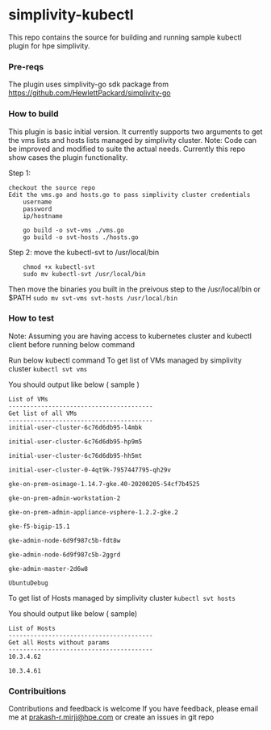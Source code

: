# simplivity-kubectl

This repo contains the source for building and running sample kubectl plugin for hpe simplivity.


### Pre-reqs

The plugin uses simplivity-go sdk package from https://github.com/HewlettPackard/simplivity-go


### How to build
This plugin is basic initial version. It currently supports two arguments to get the vms lists and hosts lists managed by simplivity cluster.
Note: Code can be improved and modified to suite the actual needs. Currently this repo show cases the plugin functionality.

Step 1:

    checkout the source repo
    Edit the vms.go and hosts.go to pass simplivity cluster credentials
        username
        password
        ip/hostname

```cd simplivity-kubectl
    go build -o svt-vms ./vms.go
    go build -o svt-hosts ./hosts.go
```

Step 2:
move the kubectl-svt to /usr/local/bin

```
    chmod +x kubectl-svt
    sudo mv kubectl-svt /usr/local/bin
```

Then move the binaries you built in the preivous step to the /usr/local/bin or $PATH
    ```
    sudo mv svt-vms svt-hosts /usr/local/bin
    ```

### How to test
Note: Assuming you are having access to kubernetes cluster and kubectl client before running below command

Run below kubectl command
To get list of VMs managed by simplivity cluster
    ```
    kubectl svt vms
    ```

You should output like below ( sample )
```
List of VMs
----------------------------------------
Get list of all VMs
----------------------------------------
initial-user-cluster-6c76d6db95-l4mbk

initial-user-cluster-6c76d6db95-hp9m5

initial-user-cluster-6c76d6db95-hh5mt

initial-user-cluster-0-4qt9k-7957447795-qh29v

gke-on-prem-osimage-1.14.7-gke.40-20200205-54cf7b4525

gke-on-prem-admin-workstation-2

gke-on-prem-admin-appliance-vsphere-1.2.2-gke.2

gke-f5-bigip-15.1

gke-admin-node-6d9f987c5b-fdt8w

gke-admin-node-6d9f987c5b-2ggrd

gke-admin-master-2d6w8

UbuntuDebug
```


To get list of Hosts managed by simplivity cluster
    ```
    kubectl svt hosts
    ```

You should output like below ( sample)
```
List of Hosts
----------------------------------------
Get all Hosts without params 
----------------------------------------
10.3.4.62

10.3.4.61
```

### Contribuitions
Contributions and feedback is welcome
If you have feedback, please email me at prakash-r.mirji@hpe.com or create an issues in git repo



